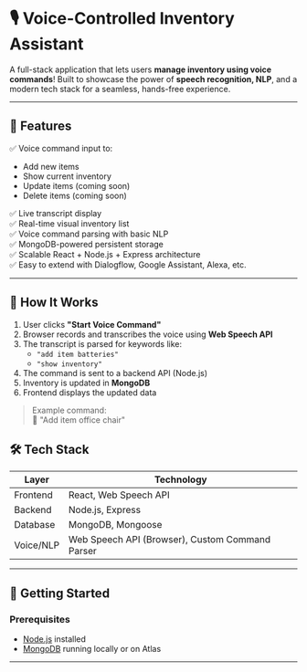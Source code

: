 # 🎙️ Voice-Controlled Inventory Assistant

A full-stack application that lets users **manage inventory using voice commands**! Built to showcase the power of **speech recognition, NLP**, and a modern tech stack for a seamless, hands-free experience.

---

## 🌟 Features

✅ Voice command input to:
- Add new items
- Show current inventory
- Update items (coming soon)
- Delete items (coming soon)

✅ Live transcript display  
✅ Real-time visual inventory list  
✅ Voice command parsing with basic NLP  
✅ MongoDB-powered persistent storage  
✅ Scalable React + Node.js + Express architecture  
✅ Easy to extend with Dialogflow, Google Assistant, Alexa, etc.

---

## 🧠 How It Works

1. User clicks **"Start Voice Command"**
2. Browser records and transcribes the voice using **Web Speech API**
3. The transcript is parsed for keywords like:
   - `"add item batteries"`
   - `"show inventory"`
4. The command is sent to a backend API (Node.js)
5. Inventory is updated in **MongoDB**
6. Frontend displays the updated data

> Example command:  
> 🎤 "Add item office chair"


## 🛠️ Tech Stack

| Layer       | Technology             |
|-------------|------------------------|
| Frontend    | React, Web Speech API  |
| Backend     | Node.js, Express       |
| Database    | MongoDB, Mongoose      |
| Voice/NLP   | Web Speech API (Browser), Custom Command Parser |

---

## 🚀 Getting Started

### Prerequisites
- [Node.js](https://nodejs.org/) installed
- [MongoDB](https://www.mongodb.com/) running locally or on Atlas

---
